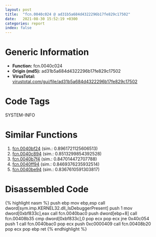 ```yaml
---
layout: post
title:  "fcn.0040c024 @ ad31b5a684d4322296b17fe829c17502"
date:   2021-08-30 15:52:19 +0300
categories: report
index: false
---
```


# Generic Information
- **Function:** fcn.0040c024
- **Origin (md5):** ad31b5a684d4322296b17fe829c17502
- **VirusTotal:** [virustotal.com/gui/file/ad31b5a684d4322296b17fe829c17502][virustotal_ref]

# Code Tags
<span class="tag" id="SYSTEM-INFO">SYSTEM-INFO</span>


# Similar Functions

1. [fcn.0040bf24][similar_1_ref] (sim.: 0.8961721125606513)
2. [fcn.0040c894][similar_2_ref] (sim.: 0.8513299854392528)
3. [fcn.0040b7f4][similar_3_ref] (sim.: 0.847014472707788)
4. [fcn.0040ff94][similar_4_ref] (sim.: 0.8469376235932514)
5. [fcn.0040be94][similar_5_ref] (sim.: 0.8367610591303817)


# Disassembled Code

{% highlight nasm %}
push ebp
mov ebp,esp
call dword[sym.imp.KERNEL32.dll_IsDebuggerPresent]
push 1
mov dword[0xbf833c],eax
call fcn.0040bac0
push dword[ebp+8]
call fcn.00408b35
cmp dword[0xbf833c],0
pop ecx
pop ecx
jne 0x40c054
push 1
call fcn.0040bac0
pop ecx
push 0xc0000409
call fcn.00408b20
pop ecx
pop ebp
ret 
{% endhighlight %}


[similar_1_ref]: /report/fcn.0040bf24@451ddfcc92b1bb3ecaf608812dc38f69
[similar_2_ref]: /report/fcn.0040c894@aee29ad1c0ef0316020ff11d1d5989bd
[similar_3_ref]: /report/fcn.0040b7f4@77717b0243ef40f58615132b9a9cda50
[similar_4_ref]: /report/fcn.0040ff94@4e7335a256154dbc07a5bd862e9622fe
[similar_5_ref]: /report/fcn.0040be94@513a8bfcd5da1a9aee6dd942ecac565e
[virustotal_ref]: https://www.virustotal.com/gui/file/ad31b5a684d4322296b17fe829c17502